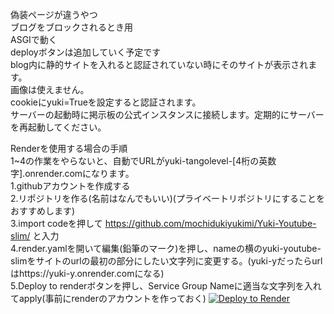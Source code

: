偽装ページが違うやつ  
ブログをブロックされるとき用  
ASGIで動く  
deployボタンは追加していく予定です  
blog内に静的サイトを入れると認証されていない時にそのサイトが表示されます。  
画像は使えません。  
cookieにyuki=Trueを設定すると認証されます。  
サーバーの起動時に掲示板の公式インスタンスに接続します。定期的にサーバーを再起動してください。  

Renderを使用する場合の手順  
1~4の作業をやらないと、自動でURLがyuki-tangolevel-[4桁の英数字].onrender.comになります。  
1.githubアカウントを作成する  
2.リポジトリを作る(名前はなんでもいい)(プライベートリポジトリにすることをおすすめします)  
3.import codeを押して https://github.com/mochidukiyukimi/Yuki-Youtube-slim/ と入力  
4.render.yamlを開いて編集(鉛筆のマーク)を押し、nameの横のyuki-youtube-slimをサイトのurlの最初の部分にしたい文字列に変更する。(yuki-yだったらurlはhttps://yuki-y.onrender.comになる)  
5.Deploy to renderボタンを押し、Service Group Nameに適当な文字列を入れてapply(事前にrenderのアカウントを作っておく)
<a href="https://render.com/deploy?repo=https://github.com/mochidukiyukimi/Yuki-Youtube-slim-2">
<img src="https://render.com/images/deploy-to-render-button.svg" alt="Deploy to Render">
</a>

